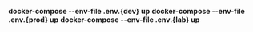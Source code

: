 **docker-compose --env-file .env.{dev} up**
**docker-compose --env-file .env.{prod} up**
**docker-compose --env-file .env.{lab} up**